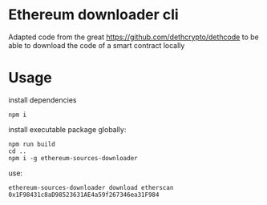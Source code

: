 # Ethereum downloader cli

Adapted code from the great https://github.com/dethcrypto/dethcode
to be able to download the code of a smart contract locally

# Usage

install dependencies 

```
npm i
```

install executable package globally:

```
npm run build
cd ..
npm i -g ethereum-sources-downloader
```

use:
```
ethereum-sources-downloader download etherscan 0x1F98431c8aD98523631AE4a59f267346ea31F984
```
